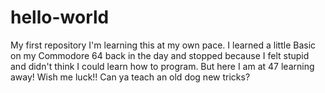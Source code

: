 # hello-world
My first repository
I'm learning this at my own pace.  I learned a little Basic on my Commodore 64 back in the day and stopped because I felt stupid and didn't think I could learn how to program.  But here I am at 47 learning away! Wish me luck!!  Can ya teach an old dog new tricks?
